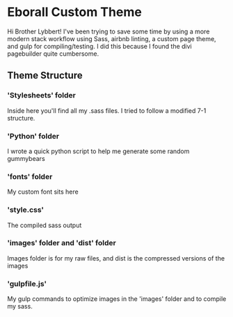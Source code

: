 # Eborall Custom Theme
Hi Brother Lybbert!
I've been trying to save some time by using a more modern stack workflow using Sass, airbnb linting, a custom page theme, and gulp for compiling/testing.
I did this because I found the divi pagebuilder quite cumbersome.

## Theme Structure

### 'Stylesheets' folder 
Inside here you'll find all my .sass files. I tried to follow a modified 7-1 structure.

### 'Python' folder
I wrote a quick python script to help me generate some random gummybears

### 'fonts' folder
My custom font sits here

### 'style.css'
The compiled sass output

### 'images' folder and 'dist' folder
Images folder is for my raw files, and dist is the compressed versions of the images

### 'gulpfile.js'
My gulp commands to optimize images in the 'images' folder and to compile my sass.